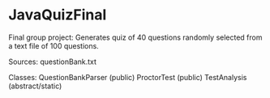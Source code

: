 # JavaQuizFinal
Final group project: Generates quiz of 40 questions randomly selected from a text file of 100 questions.

Sources:
   questionBank.txt

Classes: 
   QuestionBankParser (public)
   ProctorTest        (public)
   TestAnalysis       (abstract/static)
